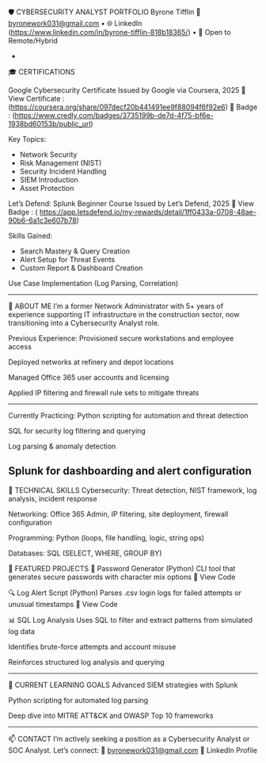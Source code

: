 🛡️ CYBERSECURITY ANALYST PORTFOLIO
Byrone Tifflin
📧 byronework031@gmail.com • 🌐 LinkedIn (https://www.linkedin.com/in/byrone-tifflin-818b18365/) • 📍 Open to Remote/Hybrid

-
🎓 CERTIFICATIONS

Google Cybersecurity Certificate
Issued by Google via Coursera, 2025
🔗 View Certificate : (https://coursera.org/share/097decf20b441491ee9f88094f6f92e6)
🔗 Badge : (https://www.credly.com/badges/3735199b-de7d-4f75-bf6e-1938bd60153b/public_url)

Key Topics:

- Network Security
- Risk Management (NIST)
- Security Incident Handling
- SIEM Introduction
- Asset Protection

Let’s Defend: Splunk Beginner Course
Issued by Let’s Defend, 2025
🔗 View Badge : ( https://app.letsdefend.io/my-rewards/detail/1ff0433a-0708-48ae-90b6-6a1c3e607b78)

Skills Gained:

- Search Mastery & Query Creation
- Alert Setup for Threat Events
- Custom Report & Dashboard Creation

Use Case Implementation (Log Parsing, Correlation)

------

🧠 ABOUT ME
I’m a former Network Administrator with 5+ years of experience supporting IT infrastructure in the construction sector, now transitioning into a Cybersecurity Analyst role.

Previous Experience:
Provisioned secure workstations and employee access

Deployed networks at refinery and depot locations

Managed Office 365 user accounts and licensing

Applied IP filtering and firewall rule sets to mitigate threats

------

Currently Practicing:
Python scripting for automation and threat detection

SQL for security log filtering and querying

Log parsing & anomaly detection

Splunk for dashboarding and alert configuration
------

🔧 TECHNICAL SKILLS
Cybersecurity: Threat detection, NIST framework, log analysis, incident response

Networking: Office 365 Admin, IP filtering, site deployment, firewall configuration

Programming: Python (loops, file handling, logic, string ops)

Databases: SQL (SELECT, WHERE, GROUP BY)

📁 FEATURED PROJECTS
🔐 Password Generator (Python)
CLI tool that generates secure passwords with character mix options
🔗 View Code

🔍 Log Alert Script (Python)
Parses .csv login logs for failed attempts or unusual timestamps
🔗 View Code

📊 SQL Log Analysis
Uses SQL to filter and extract patterns from simulated log data

Identifies brute-force attempts and account misuse

Reinforces structured log analysis and querying

------

🌱 CURRENT LEARNING GOALS
Advanced SIEM strategies with Splunk

Python scripting for automated log parsing

Deep dive into MITRE ATT&CK and OWASP Top 10 frameworks

------

📫 CONTACT
I’m actively seeking a position as a Cybersecurity Analyst or SOC Analyst.
Let’s connect:
📧 byronework031@gmail.com
🔗 LinkedIn Profile

